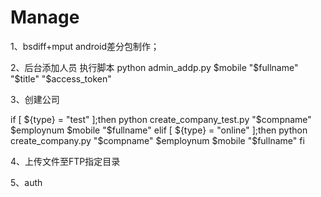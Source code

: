 # Manage

1、bsdiff+mput android差分包制作；

2、后台添加人员 执行脚本 
python admin_addp.py $mobile "$fullname" "$title" "$access_token"

3、创建公司 

if [ ${type} = "test" ];then
	python create_company_test.py "$compname" $employnum $mobile "$fullname"
elif [ ${type} = "online" ];then
	python create_company.py "$compname" $employnum $mobile "$fullname"
fi

4、上传文件至FTP指定目录

5、auth
